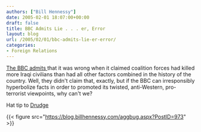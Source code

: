 ```yaml
---
authors: ["Bill Hennessy"]
date: 2005-02-01 18:07:00+00:00
draft: false
title: BBC Admits Lie . . . er, Error
layout: blog
url: /2005/02/01/bbc-admits-lie-er-error/
categories:
- Foreign Relations
---
```


[The BBC admits ](https://news.bbc.co.uk/newswatch/ifs/hi/newsid_4220000/newsid_4222300/4222353.stm)that it was wrong when it claimed coalition forces had killed more Iraqi civilians than had all other factors combined in the history of the country. Well, they didn't claim that, exactly, but if the BBC can irresponsibly hyperbolize facts in order to promoted its twisted, anti-Western, pro-terrorist viewpoints, why can't we?




Hat tip to [Drudge](https://www.drudgereport.com)

{{< figure src="https://blog.billhennessy.com/aggbug.aspx?PostID=973" >}}

